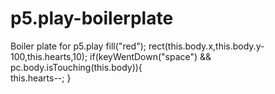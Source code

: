 # p5.play-boilerplate
Boiler plate for p5.play
fill("red");
        rect(this.body.x,this.body.y-100,this.hearts,10); 
        if(keyWentDown("space") && pc.body.isTouching(this.body)){       
        this.hearts--;
       }